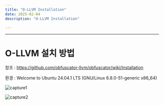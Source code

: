 ```yaml
---
title: "O-LLVM Installation"
date: 2025-02-04
description: "O-LLVM Installation"

---
```

  
---  
# O-LLVM 설치 방법  

참조 : https://github.com/obfuscator-llvm/obfuscator/wiki/Installation  

환경 : Welcome to Ubuntu 24.04.1 LTS (GNU/Linux 6.8.0-51-generic x86_64)

![capture1](o-llvm_install_git_clone.png)  

![capture2](o-llvm_install_build.png)  
